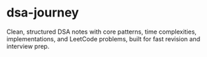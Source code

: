 # dsa-journey
Clean, structured DSA notes with core patterns, time complexities, implementations, and LeetCode problems, built for fast revision and interview prep.
